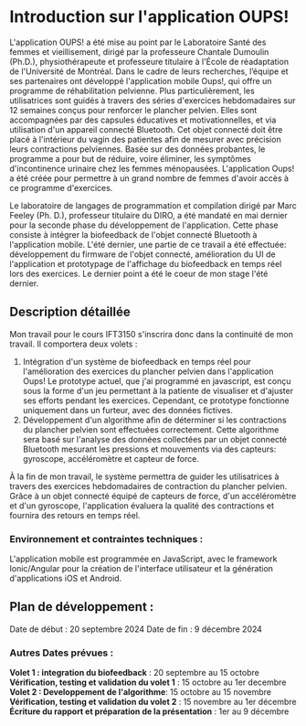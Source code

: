 # Introduction sur l'application OUPS!

L'application OUPS! a été mise au point par le Laboratoire Santé des femmes et vieillisement, dirigé par la professeure Chantale Dumoulin (Ph.D.), physiothérapeute et professeure titulaire à l'École de réadaptation de l'Université de Montréal. Dans le cadre de leurs recherches, l’équipe et ses partenaires ont développé l'application mobile Oups!, qui offre un programme de réhabilitation pelvienne. Plus particulièrement, les utilisatrices sont guidés à travers des séries d'exercices hebdomadaires sur 12 semaines conçus pour renforcer le plancher pelvien. Elles sont accompagnées par des capsules éducatives et motivationnelles, et via utilisation d'un appareil connecté Bluetooth. Cet objet connecté doit être placé à l'intérieur du vagin des patientes afin de mesurer avec précision leurs contractions pelviennes. Basée sur des données probantes, le programme a pour but de réduire, voire éliminer, les symptômes d'incontinence urinaire chez les femmes ménopausées. L'application Oups! a été créée pour permettre à un grand nombre de femmes d'avoir accès à ce programme d'exercices.

Le laboratoire de langages de programmation et compilation dirigé par Marc Feeley (Ph. D.), professeur titulaire du DIRO, a été mandaté en mai dernier pour la seconde phase du développement de l'application. Cette phase consiste à intégrer la biofeedback de l'objet connecté Bluetooth à l'application mobile. L'été dernier, une partie de ce travail a été effectuée: développement du firmware de l'objet connecté, amélioration du UI de l'application et prototypage de l'affichage du biofeedback en temps réel lors des exercices. Le dernier point a été le coeur de mon stage l'été dernier. 

## Description détaillée
Mon travail pour le cours IFT3150 s'inscrira donc dans la continuité de mon travail. Il comportera deux volets : 
1. Intégration d'un système de biofeedback en temps réel pour l'amélioration des exercices du plancher pelvien dans l'application Oups! Le prototype actuel, que j'ai programmé en javascript, est conçu sous la forme d'un jeu permettant à la patiente de visualiser et d'ajuster ses efforts pendant les exercices. Cependant, ce prototype fonctionne uniquement dans un furteur, avec des données fictives.
2. Développement d'un algorithme afin de déterminer si les contractions du plancher pelvien sont effectuées correctement. Cette algorithme sera basé sur l'analyse des données collectées par un objet connecté Bluetooth mesurant les pressions et mouvements via des capteurs: gyroscope, accéléromètre et capteur de force.

À la fin de mon travail, le système permettra de guider les utilisatrices à travers des exercices hebdomadaires de contraction du plancher pelvien. Grâce à un objet connecté équipé de capteurs de force, d'un accéléromètre et d'un gyroscope, l'application évaluera la qualité des contractions et fournira des retours en temps réel. 

### Environnement et contraintes techniques : 
L'application mobile est programmée en JavaScript, avec le framework Ionic/Angular pour la création de l'interface utilisateur et la génération d'applications iOS et Android. 

## Plan de développement :
Date de début : 20 septembre 2024
Date de fin : 9 décembre 2024

### Autres Dates prévues :
**Volet 1 : integration du biofeedback** : 20 septembre au 15 octobre
**Vérification, testing et validation du volet 1** : 15 octobre au 1er decembre
**Volet 2 : Developpement de l'algorithme**: 15 octobre au 15 novembre
**Vérification, testing et validation du volet 2** : 15 novembre au 1er décembre
**Écriture du rapport et préparation de la présentation** : 1er au 9 décembre








